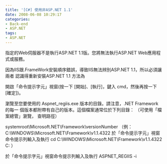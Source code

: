 ```yaml
---
title: '[C#] 使用非ASP.NET 1.1'
date: 2008-06-08 10:29:17
categories:
- Back-end
- ASP.NET
tags:
- ASP.NET
---
```

指定的Web伺服器不是執行ASP.NET 1.1版。您將無法執行ASP.NET Web應用程式或服務。

<!--more-->

因為IIS跟.FrameWork安裝順序錯誤，導致IIS無法辨別ASP.NET 1.1，所以必須讓兩者
認識得重新安裝ASP.NET 1.1 方法為

開啟「命令提示字元」視窗(按一下 [開始]、[執行]，鍵入 cmd，然後再按一下 [確定])。

瀏覽至您要使用的 Aspnet_regiis.exe 版本的目錄。請注意，.NET Framework 的每一
個版本都附帶有自己的版本。這個檔案通常位於下列目錄： （可使用「檔案總管」瀏覽，
查明路徑）

systemroot\Microsoft.NET\Framework\versionNumber
（例：C:\WINDOWS\Microsoft.NET\Framework\v1.1.4322
於「命令提示字元」視窗命令提示列輸入及執行
cd C:\WINDOWS\Microsoft.NET\Framework\v1.1.4322
C:
）

於「命令提示字元」視窗命令提示列輸入及執行
ASPNET_REGIIS -i